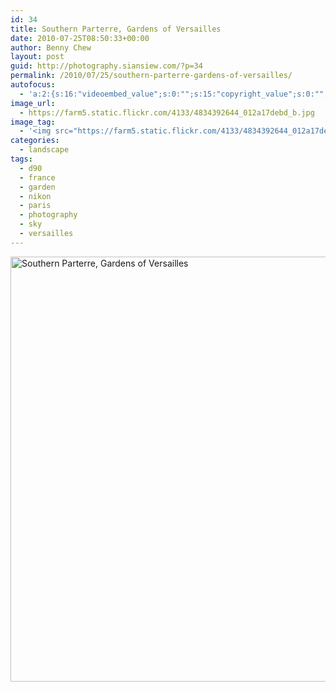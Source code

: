 ```yaml
---
id: 34
title: Southern Parterre, Gardens of Versailles
date: 2010-07-25T08:50:33+00:00
author: Benny Chew
layout: post
guid: http://photography.siansiew.com/?p=34
permalink: /2010/07/25/southern-parterre-gardens-of-versailles/
autofocus:
  - 'a:2:{s:16:"videoembed_value";s:0:"";s:15:"copyright_value";s:0:"";}'
image_url:
  - https://farm5.static.flickr.com/4133/4834392644_012a17debd_b.jpg
image_tag:
  - '<img src="https://farm5.static.flickr.com/4133/4834392644_012a17debd_b.jpg" />'
categories:
  - landscape
tags:
  - d90
  - france
  - garden
  - nikon
  - paris
  - photography
  - sky
  - versailles
---
```

<a href="https://farm5.static.flickr.com/4133/4834392644_012a17debd_b.jpg" title="Southern Parterre, Gardens of Versailles by siansiew, on Flickr" rel="lightbox"><img src="https://farm5.static.flickr.com/4133/4834392644_012a17debd_b.jpg" width="1024" height="680" alt="Southern Parterre, Gardens of Versailles" /></a>
